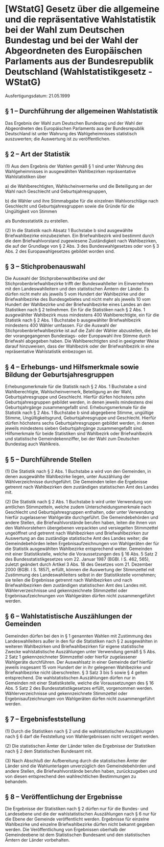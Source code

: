 # [WStatG] Gesetz über die allgemeine und die repräsentative Wahlstatistik bei der Wahl zum Deutschen Bundestag und bei der Wahl der Abgeordneten des Europäischen Parlaments aus der Bundesrepublik Deutschland  (Wahlstatistikgesetz - WStatG)

Ausfertigungsdatum: 21.05.1999

 

## § 1 – Durchführung der allgemeinen Wahlstatistik

Das Ergebnis der Wahl zum Deutschen Bundestag und der Wahl der Abgeordneten des Europäischen Parlaments aus der Bundesrepublik Deutschland ist unter Wahrung des Wahlgeheimnisses statistisch auszuwerten; die Auswertung ist zu veröffentlichen.


## § 2 – Art der Statistik

(1) Aus dem Ergebnis der Wahlen gemäß § 1 sind unter Wahrung des Wahlgeheimnisses in ausgewählten Wahlbezirken repräsentative Wahlstatistiken über

a) die Wahlberechtigten, Wahlscheinvermerke und die Beteiligung an der Wahl nach Geschlecht und Geburtsjahresgruppen,

b) die Wähler und ihre Stimmabgabe für die einzelnen Wahlvorschläge nach Geschlecht und Geburtsjahresgruppen sowie die Gründe für die Ungültigkeit von Stimmen

als Bundesstatistik zu erstellen.

(2) In die Statistik nach Absatz 1 Buchstabe b sind ausgewählte Briefwahlbezirke einzubeziehen. Ein Briefwahlbezirk wird bestimmt durch die dem Briefwahlvorstand zugewiesene Zuständigkeit nach Wahlbezirken, die auf der Grundlage von § 2 Abs. 3 des Bundeswahlgesetzes oder von § 3 Abs. 2 des Europawahlgesetzes gebildet worden sind.


## § 3 – Stichprobenauswahl

Die Auswahl der Stichprobenwahlbezirke und der Stichprobenbriefwahlbezirke trifft der Bundeswahlleiter im Einvernehmen mit den Landeswahlleitern und den statistischen Ämtern der Länder. Es dürfen nicht mehr als jeweils 5 vom Hundert der Wahlbezirke und der Briefwahlbezirke des Bundesgebietes und nicht mehr als jeweils 10 vom Hundert der Wahlbezirke und der Briefwahlbezirke eines Landes an den Statistiken nach § 2 teilnehmen. Ein für die Statistiken nach § 2 Abs. 1 ausgewählter Wahlbezirk muss mindestens 400 Wahlberechtigte, ein für die Statistik nach § 2 Abs. 1 Buchstabe b ausgewählter Briefwahlbezirk mindestens 400 Wähler umfassen. Für die Auswahl der Stichprobenbriefwahlbezirke ist auf die Zahl der Wähler abzustellen, die bei der vorangegangenen Bundestags- oder Europawahl ihre Stimme durch Briefwahl abgegeben haben. Die Wahlberechtigten sind in geeigneter Weise darauf hinzuweisen, dass der Wahlbezirk oder der Briefwahlbezirk in eine repräsentative Wahlstatistik einbezogen ist.


## § 4 – Erhebungs- und Hilfsmerkmale sowie Bildung der Geburtsjahresgruppen

Erhebungsmerkmale für die Statistik nach § 2 Abs. 1 Buchstabe a sind Wahlberechtigte, Wahlscheinvermerk, Beteiligung an der Wahl, Geburtsjahresgruppe und Geschlecht. Hierfür dürfen höchstens zehn Geburtsjahresgruppen gebildet werden, in denen jeweils mindestens drei Geburtsjahrgänge zusammengefaßt sind. Erhebungsmerkmale für die Statistik nach § 2 Abs. 1 Buchstabe b sind abgegebene Stimme, ungültige Stimme, Ungültigkeitsgrund, Geburtsjahresgruppe und Geschlecht. Hierfür dürfen höchstens sechs Geburtsjahresgruppen gebildet werden, in denen jeweils mindestens sieben Geburtsjahrgänge zusammengefaßt sind. Hilfsmerkmale für beide Statistiken sind Wahlbezirk oder Briefwahlbezirk und statistische Gemeindekennziffer, bei der Wahl zum Deutschen Bundestag auch Wahlkreis.


## § 5 – Durchführende Stellen

(1) Die Statistik nach § 2 Abs. 1 Buchstabe a wird von den Gemeinden, in denen ausgewählte Wahlbezirke liegen, unter Auszählung der Wählverzeichnisse durchgeführt. Die Gemeinden teilen die Ergebnisse getrennt nach Wahlbezirken dem zuständigen statistischen Amt des Landes mit.

(2) Die Statistik nach § 2 Abs. 1 Buchstabe b wird unter Verwendung von amtlichen Stimmzetteln, welche zudem Unterscheidungsmerkmale nach Geschlecht und Geburtsjahresgruppen enthalten, oder unter Verwendung hierfür zugelassener Wahlgeräte durchgeführt. Die Gemeindebehörden und andere Stellen, die Briefwahlvorstände berufen haben, leiten die ihnen von den Wahlvorstehern übergebenen verpackten und versiegelten Stimmzettel ungeöffnet und getrennt nach Wahlbezirken und Briefwahlbezirken zur Auswertung an das zuständige statistische Amt des Landes weiter; die Gemeindebehörden leiten Ergebnisaufzeichnungen von Wahlgeräten der für die Statistik ausgewählten Wahlbezirke entsprechend weiter. Gemeinden mit einer Statistikstelle, welche die Voraussetzungen des § 16 Abs. 5 Satz 2 des Bundesstatistikgesetzes vom 22. Januar 1987 (BGBl. I S. 462, 565), zuletzt geändert durch Artikel 3 Abs. 18 des Gesetzes vom 21. Dezember 2000 (BGBl. I S. 1857), erfüllt, können die Auswertung der Stimmzettel mit Zustimmung des Landeswahlleiters selbst in der Statistikstelle vornehmen; sie teilen die Ergebnisse getrennt nach Wahlbezirken und nach Briefwahlbezirken dem zuständigen statistischen Amt des Landes mit. Wählerverzeichnisse und gekennzeichnete Stimmzettel oder Ergebnisaufzeichnungen von Wahlgeräten dürfen nicht zusammengeführt werden.


## § 6 – Wahlstatistische Auszählungen der Gemeinden

Gemeinden dürfen bei den in § 1 genannten Wahlen mit Zustimmung des Landeswahlleiters außer in den für die Statistiken nach § 2 ausgewählten in weiteren Wahlbezirken und Briefwahlbezirken für eigene statistische Zwecke wahlstatistische Auszählungen unter Verwendung gemäß § 5 Abs. 2 Satz 1 gekennzeichneter Stimmzettel oder hierfür zugelassener Wahlgeräte durchführen. Der Auswahlsatz in einer Gemeinde darf hierfür jeweils insgesamt 15 vom Hundert der in ihr gelegenen Wahlbezirke und Briefwahlbezirke nicht überschreiten. § 3 Satz 3 bis 5 sowie § 4 gelten entsprechend. Die wahlstatistischen Auszählungen dürfen nur in Gemeinden mit einer Statistikstelle, welche die Voraussetzungen des § 16 Abs. 5 Satz 2 des Bundesstatistikgesetzes erfüllt, vorgenommen werden. Wählerverzeichnisse und gekennzeichnete Stimmzettel oder Ergebnisaufzeichnungen von Wahlgeräten dürfen nicht zusammengeführt werden.


## § 7 – Ergebnisfeststellung

(1) Durch die Statistiken nach § 2 und die wahlstatistischen Auszählungen nach § 6 darf die Feststellung von Wahlergebnissen nicht verzögert werden.

(2) Die statistischen Ämter der Länder teilen die Ergebnisse der Statistiken nach § 2 dem Statistischen Bundesamt mit.

(3) Nach Abschluß der Aufbereitung durch die statistischen Ämter der Länder sind die Wahlunterlagen unverzüglich den Gemeindebehörden und andere Stellen, die Briefwahlvorstände berufen haben, zurückzugeben und von diesen entsprechend den wahlrechtlichen Bestimmungen zu behandeln.


## § 8 – Veröffentlichung der Ergebnisse

Die Ergebnisse der Statistiken nach § 2 dürfen nur für die Bundes- und Landesebene und die der wahlstatistischen Auszählungen nach § 6 nur für die Ebene der Gemeinde veröffentlicht werden. Ergebnisse für einzelne Wahlbezirke und einzelne Briefwahlbezirke dürfen nicht bekannt gegeben werden. Die Veröffentlichung von Ergebnissen oberhalb der Gemeindeebene ist dem Statistischen Bundesamt und den statistischen Ämtern der Länder vorbehalten.
